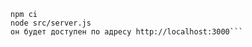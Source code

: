 ```Для запуска сервера:
npm ci
node src/server.js
он будет доступен по адресу http://localhost:3000```